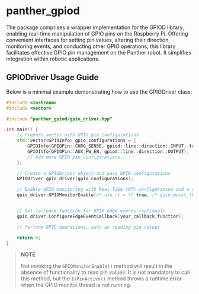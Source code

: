 # panther_gpiod

The package comprises a wrapper implementation for the GPIOD library, enabling real-time manipulation of GPIO pins on the Raspberry Pi. Offering convenient interfaces for setting pin values, altering their direction, monitoring events, and conducting other GPIO operations, this library facilitates effective GPIO pin management on the Panther robot. It simplifies integration within robotic applications.

## GPIODriver Usage Guide

Below is a minimal example demonstrating how to use the GPIODriver class:

```cpp
#include <iostream>
#include <vector>

#include "panther_gpiod/gpio_driver.hpp"

int main() {
    // Prepare vector with GPIO pin configurations
    std::vector<GPIOInfo> gpio_configurations = {
        GPIOInfo{GPIOPin::CHRG_SENSE, gpiod::line::direction::INPUT, true},
        GPIOInfo{GPIOPin::AUX_PW_EN, gpiod::line::direction::OUTPUT},
        // Add more GPIO pin configurations...
    };

    // Create a GPIODriver object and pass GPIO configurations
    GPIODriver gpio_driver(gpio_configurations);

    // Enable GPIO monitoring with Real-Time (RT) configuration and a specific thread priority value
    gpio_driver.GPIOMonitorEnable(/* use_rt = */ true, /* gpio_monit_thread_sched_priority = */ 50);


    // Set callback function for GPIO edge events (optional)
    gpio_driver.ConfigureEdgeEventCallback(your_callback_function);

    // Perform GPIO operations, such as reading pin values

    return 0;
}
```

> **NOTE**
>
> Not invoking the `GPIOMonitorEnable()` method will result in the absence of functionality to read pin values. It is not mandatory to call this method, but the `IsPinActive()` method throws a runtime error when the GPIO monitor thread is not running.

